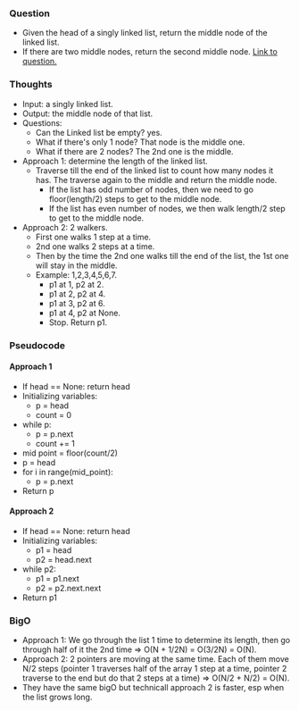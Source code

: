 ### Question
- Given the head of a singly linked list, return the middle node of the linked list.
- If there are two middle nodes, return the second middle node.
[Link to question.](https://leetcode.com/problems/middle-of-the-linked-list/description/?envType=study-plan&id=level-1)

### Thoughts
- Input: a singly linked list.
- Output: the middle node of that list.
- Questions:
    - Can the Linked list be empty? yes.
    - What if there's only 1 node? That node is the middle one.
    - What if there are 2 nodes? The 2nd one is the middle.
- Approach 1: determine the length of the linked list.
    - Traverse till the end of the linked list to count how many nodes it has. The traverse again to the middle and return the middle node.
        - If the list has odd number of nodes, then we need to go floor(length/2) steps to get to the middle node.
        - If the list has even number of nodes, we then walk length/2 step to get to the middle node.
- Approach 2: 2 walkers.
    - First one walks 1 step at a time.
    - 2nd one walks 2 steps at a time.
    - Then by the time the 2nd one walks till the end of the list, the 1st one will stay in the middle.
    - Example: 1,2,3,4,5,6,7.
        - p1 at 1, p2 at 2.
        - p1 at 2, p2 at 4.
        - p1 at 3, p2 at 6.
        - p1 at 4, p2 at None.
        - Stop. Return p1.

### Pseudocode
#### Approach 1
- If head == None: return head
- Initializing variables:
    - p = head
    - count = 0
- while p:
    - p = p.next
    - count += 1
- mid point = floor(count/2)
- p = head
- for i in range(mid_point):
    - p = p.next
- Return p

#### Approach 2
- If head == None: return head
- Initializing variables:
    - p1 = head
    - p2 = head.next
- while p2:
    - p1 = p1.next
    - p2 = p2.next.next
- Return p1

### BigO
- Approach 1: We go through the list 1 time to determine its length, then go through half of it the 2nd time => O(N + 1/2N) = O(3/2N) = O(N).
- Approach 2: 2 pointers are moving at the same time. Each of them move N/2 steps (pointer 1 traverses half of the array 1 step at a time, pointer 2 traverse to the end but do that 2 steps at a time) => O(N/2 + N/2) = O(N).
- They have the same bigO but technicall approach 2 is faster, esp when the list grows long.

